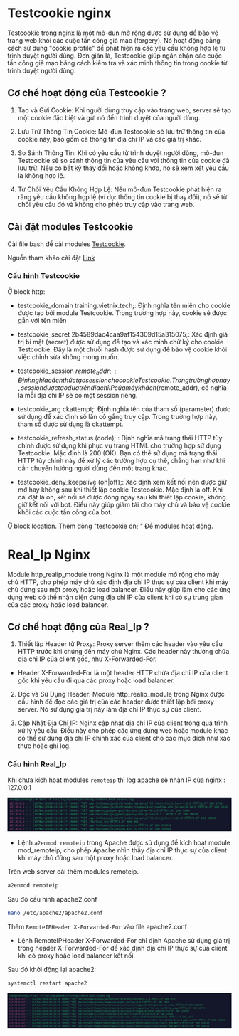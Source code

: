 # Testcookie nginx 

Testcookie trong nginx là một mô-đun mở rộng được sử dụng để bảo vệ trang web khỏi các cuộc tấn công giả mạo (forgery). Nó hoạt động bằng cách sử dụng "cookie profile" để phát hiện ra các yêu cầu không hợp lệ từ trình duyệt người dùng. Đơn giản là, Testcookie giúp ngăn chặn các cuộc tấn công giả mạo bằng cách kiểm tra và xác minh thông tin trong cookie từ trình duyệt người dùng.

## Cơ chế hoạt động của Testcookie ?

1. Tạo và Gửi Cookie: Khi người dùng truy cập vào trang web, server sẽ tạo một cookie đặc biệt và gửi nó đến trình duyệt của người dùng.

2. Lưu Trữ Thông Tin Cookie: Mô-đun Testcookie sẽ lưu trữ thông tin của cookie này, bao gồm cả thông tin địa chỉ IP và các giá trị khác.

3. So Sánh Thông Tin: Khi có yêu cầu từ trình duyệt người dùng, mô-đun Testcookie sẽ so sánh thông tin của yêu cầu với thông tin của cookie đã lưu trữ. Nếu có bất kỳ thay đổi hoặc không khớp, nó sẽ xem xét yêu cầu là không hợp lệ.

4. Từ Chối Yêu Cầu Không Hợp Lệ: Nếu mô-đun Testcookie phát hiện ra rằng yêu cầu không hợp lệ (ví dụ: thông tin cookie bị thay đổi), nó sẽ từ chối yêu cầu đó và không cho phép truy cập vào trang web.

## Cài đặt modules Testcookie

Cài file bash để cài modules [Testcookie](https://github.com/namhikelo/Training_Vietnix/blob/main/script/install_Testcookie.sh).

Nguồn tham khảo cài đặt [Link](https://hocvps.com/huong-dan-tang-toc-nginx-web-server-voi-pagespeed/comment-page-1/)


### Cấu hình Testcookie

Ở block http:

* testcookie_domain training.vietnix.tech;: Định nghĩa tên miền cho cookie được tạo bởi module Testcookie. Trong trường hợp này, cookie sẽ được gắn với tên miền 

* testcookie_secret 2b4589dac4caa9af154309d15a315075;: Xác định giá trị bí mật (secret) được sử dụng để tạo và xác minh chữ ký cho cookie Testcookie. Đây là một chuỗi hash được sử dụng để bảo vệ cookie khỏi việc chỉnh sửa không mong muốn.

* testcookie_session $remote_addr;: Định nghĩa cách thức tạo session cho cookie Testcookie. Trong trường hợp này, session được tạo dựa trên địa chỉ IP của máy khách ($remote_addr), có nghĩa là mỗi địa chỉ IP sẽ có một session riêng.

* testcookie_arg ckattempt;: Định nghĩa tên của tham số (parameter) được sử dụng để xác định số lần cố gắng truy cập. Trong trường hợp này, tham số được sử dụng là ckattempt.

* testcookie_refresh_status (code); : Định nghĩa mã trạng thái HTTP tùy chỉnh được sử dụng khi phục vụ trang HTML cho trường hợp sử dụng Testcookie. Mặc định là 200 (OK). Bạn có thể sử dụng mã trạng thái HTTP tùy chỉnh này để xử lý các trường hợp cụ thể, chẳng hạn như khi cần chuyển hướng người dùng đến một trang khác.

* testcookie_deny_keepalive (on|off);: Xác định xem kết nối nên được giữ mở hay không sau khi thiết lập cookie Testcookie. Mặc định là off. Khi cài đặt là on, kết nối sẽ được đóng ngay sau khi thiết lập cookie, không giữ kết nối với bot. Điều này giúp giảm tải cho máy chủ và bảo vệ cookie khỏi các cuộc tấn công của bot.

Ở block location. Thêm dòng "testcookie on; " Để modules hoạt động.

# Real_Ip Nginx

Module http_realip_module trong Nginx là một module mở rộng cho máy chủ HTTP, cho phép máy chủ xác định địa chỉ IP thực sự của client khi máy chủ đứng sau một proxy hoặc load balancer. Điều này giúp làm cho các ứng dụng web có thể nhận diện đúng địa chỉ IP của client khi có sự trung gian của các proxy hoặc load balancer.

## Cơ chế hoạt động của Real_Ip ?

1. Thiết lập Header từ Proxy: Proxy server thêm các header vào yêu cầu HTTP trước khi chúng đến máy chủ Nginx. Các header này thường chứa địa chỉ IP của client gốc, như X-Forwarded-For.

* Header X-Forwarded-For là một header HTTP chứa địa chỉ IP của client gốc khi yêu cầu đi qua các proxy hoặc load balancer.

2. Đọc và Sử Dụng Header: Module http_realip_module trong Nginx được cấu hình để đọc các giá trị của các header được thiết lập bởi proxy server. Nó sử dụng giá trị này làm địa chỉ IP thực sự của client.

3. Cập Nhật Địa Chỉ IP: Nginx cập nhật địa chỉ IP của client trong quá trình xử lý yêu cầu. Điều này cho phép các ứng dụng web hoặc module khác có thể sử dụng địa chỉ IP chính xác của client cho các mục đích như xác thực hoặc ghi log.

### Cấu hình Real_Ip

Khi chưa kích hoạt modules ``remoteip`` thì log apache sẽ nhận IP của nginx : 127.0.0.1

![log_apache](/img/log_apache.png)

* Lệnh ``a2enmod remoteip``  trong Apache được sử dụng để kích hoạt module mod_remoteip, cho phép Apache nhìn thấy địa chỉ IP thực sự của client khi máy chủ đứng sau một proxy hoặc load balancer.

Trên web server cài thêm modules remoteip.

```bash 
a2enmod remoteip
```

Sau đó cấu hình apache2.conf

```bash 
nano /etc/apache2/apache2.conf
```

Thêm ``RemoteIPHeader X-Forwarded-For`` vào file apache2.conf

* Lệnh RemoteIPHeader X-Forwarded-For chỉ định Apache sử dụng giá trị trong header X-Forwarded-For để xác định địa chỉ IP thực sự của client khi có proxy hoặc load balancer kết nối.

Sau đó khởi động lại apache2:

```bash
systemctl restart apache2
```

![ip_real](/img/ip_real.png)







